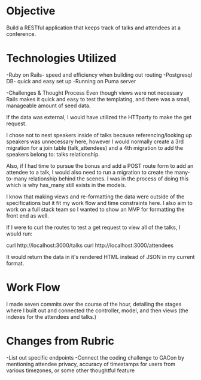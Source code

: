 # Objective

Build a RESTful application that keeps track of talks and attendees at a conference.

# Technologies Utilized
-Ruby on Rails- speed and efficiency when building out routing
-Postgresql DB- quick and easy set up
-Running on Puma server

-Challenges & Thought Process
Even though views were not necessary Rails makes it quick and easy to test the templating, and there was a small, manageable amount of seed data.

If the data was external, I would have utilized the HTTparty to make the get request.

I chose not to nest speakers inside of talks because referencing/looking up speakers was unnecessary here, however I would normally create a 3rd migration for a join table (talk_attendees) and a 4th migration to add the speakers belong to: talks relationship.

Also, if I had time to pursue the bonus and add a POST route form to add an attendee to a talk, I would also need to run a migration to create the many-to-many relationship behind the scenes. I was in the process of doing this which is why has_many still exists in the models.  

I know that making views and re-formatting the data were outside of the specifications but it fit my work flow and time constraints here. I also aim to work on a full stack team so I wanted to show an MVP for formatting the front end as well.

If I were to curl the routes to test a get request to view all of the talks, I would run:

curl http://localhost:3000/talks
curl http://localhost:3000/attendees

It would return the data in it's rendered HTML instead of JSON in my current format.


# Work Flow
I made seven commits over the course of the hour, detailing the stages where I built out and connected the controller, model, and then views (the indexes for the attendees and talks.)

# Changes from Rubric
-List out specific endpoints
-Connect the coding challenge to GACon by mentioning attendee privacy, accuracy of timestamps for users from various timezones, or some other thoughtful feature
